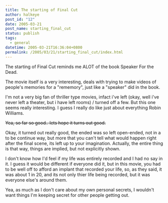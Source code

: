 ```yaml
---
title: The starting of Final Cut
author: halkeye
post_id: "12"
date: 2005-03-21
post_name: starting_final_cut
status: publish
tags:
  - general
datetime: 2005-03-21T16:36:04+0800
permalink: /2005/03/21/starting_final_cut/index.html
---
```


The starting of Final Cut reminds me ALOT of the book Speaker For the Dead.

The movie itself is a very interesting, deals with trying to make videos of people's memories for a "rememory", just like a "speaker" did in the book.

I'm not a very big fan of thriller type movies, infact i've left (okay, well i've never left a theater, but i have left rooms) / turned off a few. But this one seems really interesting. I guess I really do like just about everything Robin Williams.

<s>Yea, so far so good.. lets hope it turns out good.</s>

Okay, it turned out really good, the ended was so left open-ended, not in a to be continue way, but more that you can't tell what would happen right after the final scene, its left up to your imagination. Actually, the entire thing is that way, things are implied, but not explicitly shown.

I don't know how I'd feel if my life was entirely recorded and I had no say in it. I guess it would be different if everyone did it, but in this movie, you had to be well off to afford an implant that recorded your life, so, as they said, it was about 1 in 20, and its not only thier life being recorded, but it was everyone else's around them.

Yea, as much as I don't care about my own personal secrets, I wouldn't want things I'm keeping secret for other people getting out.